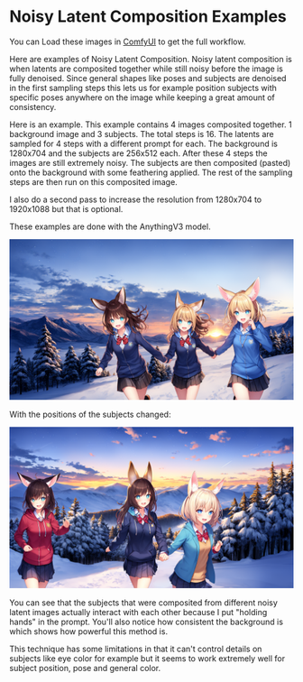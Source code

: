 # Noisy Latent Composition Examples

You can Load these images in [ComfyUI](https://github.com/comfyanonymous/ComfyUI) to get the full workflow.

Here are examples of Noisy Latent Composition. Noisy latent composition is when latents are composited together while still noisy before the image is fully denoised. Since general shapes like poses and subjects are denoised in the first sampling steps this lets us for example position subjects with specific poses anywhere on the image while keeping a great amount of consistency.

Here is an example. This example contains 4 images composited together. 1 background image and 3 subjects.
The total steps is 16. The latents are sampled for 4 steps with a different prompt for each. The background is 1280x704 and the subjects are 256x512 each. After these 4 steps the images are still extremely noisy. The subjects are then composited (pasted) onto the background with some feathering applied. The rest of the sampling steps are then run on this composited image.

I also do a second pass to increase the resolution from 1280x704 to 1920x1088 but that is optional.

These examples are done with the AnythingV3 model.

![Example](noisy_latents_3_subjects.png)

With the positions of the subjects changed:

![Example](noisy_latents_3_subjects_.png)

You can see that the subjects that were composited from different noisy latent images actually interact with each other because I put "holding hands" in the prompt. You'll also notice how consistent the background is which shows how powerful this method is.

This technique has some limitations in that it can't control details on subjects like eye color for example but it seems to work extremely well for subject position, pose and general color.
